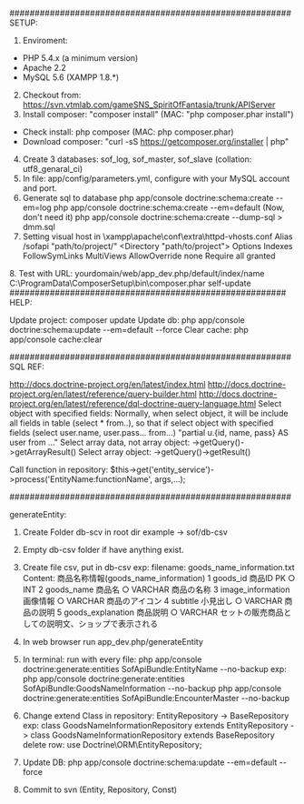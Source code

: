 ########################################################
SETUP:

1. Enviroment:
- PHP 5.4.x (a minimum version)
- Apache 2.2 
- MySQL 5.6
(XAMPP 1.8.*)
2. Checkout from: https://svn.vtmlab.com/gameSNS_SpiritOfFantasia/trunk/APIServer
3. Install composer: "composer install" (MAC: "php composer.phar install")
- Check install: php composer (MAC: php composer.phar)
- Download composer: "curl -sS https://getcomposer.org/installer | php"
4. Create 3 databases: sof_log, sof_master, sof_slave (collation: utf8_genaral_ci)
5. In file: app/config/parameters.yml, configure with your MySQL account and port. 
6. Generate sql to database
php app/console doctrine:schema:create --em=log
php app/console doctrine:schema:create --em=default (Now, don't need it)
php app/console doctrine:schema:create --dump-sql > dmm.sql
7. Setting visual host in \xampp\apache\conf\extra\httpd-vhosts.conf
  Alias /sofapi "path/to/project/"
  <Directory "path/to/project">
    Options Indexes FollowSymLinks MultiViews
    AllowOverride none
    Require all granted
  </Directory>
8. Test with URL: yourdomain/web/app_dev.php/default/index/name
  C:\ProgramData\ComposerSetup\bin\composer.phar self-update
#######################################################
HELP:

  Update project: composer update
  Update db:   php app/console doctrine:schema:update --em=default --force
  Clear cache: php app/console cache:clear

########################################################
SQL REF:

http://docs.doctrine-project.org/en/latest/index.html
http://docs.doctrine-project.org/en/latest/reference/query-builder.html
http://docs.doctrine-project.org/en/latest/reference/dql-doctrine-query-language.html
Select object with specified fields: Normally, when select object, it will be include all fields in table (select * from..),
so that if select object with specified fields (select user.name, user.pass... from...)
    "partial u.{id, name, pass} AS user from ..."
Select array data, not array object: ->getQuery()->getArrayResult()
Select array object: ->getQuery()->getResult()


Call function in repository:
$this->get('entity_service')->process('EntityName:functionName', args,...);

########################################################

generateEntity:
1. Create Folder db-scv in root dir example -> sof/db-csv
2. Empty db-csv folder if have anything exist.
2. Create file csv, put in db-csv
exp:
filename: goods_name_information.txt
Content:
商品名称情報(goods_name_information)
1	goods_id	商品ID	PK	○	INT
2	goods_name	商品名		○	VARCHAR			商品の名称
3	image_information	画像情報		○	VARCHAR			商品のアイコン
4	subtitle	小見出し		○	VARCHAR			商品の説明
5	goods_explanation	商品説明		○	VARCHAR			セットの販売商品としての説明文、ショップで表示される


3. In web browser run app_dev.php/generateEntity
4. In terminal: run with every file: php app/console doctrine:generate:entities SofApiBundle:EntityName --no-backup
exp:
php app/console doctrine:generate:entities SofApiBundle:GoodsNameInformation --no-backup
php app/console doctrine:generate:entities SofApiBundle:EncounterMaster --no-backup
5. Change extend Class in repository: EntityRepository -> BaseRepository
exp:
class GoodsNameInformationRepository extends EntityRepository
-> class GoodsNameInformationRepository extends BaseRepository
delete row: use Doctrine\ORM\EntityRepository;
6. Update DB:
php app/console doctrine:schema:update --em=default --force
7. Commit to svn (Entity, Repository, Const)